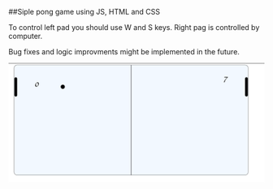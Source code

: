 ##Siple pong game using JS, HTML and CSS

To control left pad you should use W and S keys. Right pag is controlled by computer.

Bug fixes and logic improvments might be implemented in the future.

![Game](pong.png)